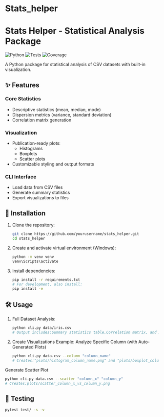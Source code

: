 # Stats_helper
# Stats Helper - Statistical Analysis Package

![Python](https://img.shields.io/badge/python-3.8%2B-blue)
![Tests](https://github.com/yourusername/stats_helper/actions/workflows/tests.yml/badge.svg)
![Coverage](https://codecov.io/gh/yourusername/stats_helper/branch/main/graph/badge.svg)

A Python package for statistical analysis of CSV datasets with built-in visualization.

## ✨ Features

### Core Statistics
- Descriptive statistics (mean, median, mode)
- Dispersion metrics (variance, standard deviation)
- Correlation matrix generation

### Visualization
- Publication-ready plots:
  - Histograms
  - Boxplots
  - Scatter plots
- Customizable styling and output formats

### CLI Interface
- Load data from CSV files
- Generate summary statistics
- Export visualizations to files

## 🚀 Installation

1. Clone the repository:
   ```bash
   git clone https://github.com/yourusername/stats_helper.git
   cd stats_helper
   ```
2. Create and activate virtual environment (Windows):
   ```bash
   python -m venv venv
   venv\Scripts\activate
   ```
   
3. Install dependencies:
   ```bash
   pip install -r requirements.txt
   # For development, also install:
   pip install -e
   ```
## 🛠 Usage
1. Full Dataset Analysis:
   ```bash
   python cli.py data/iris.csv
   # Output includes:Summary statistics table,Correlation matrix, and Auto-generated scatter plot of first two numeric columns
   ```
2. Create Visualizations Example:
   Analyze Specific Column (with Auto-Generated Plots)
   ```bash
   python cli.py data.csv --column "column_name"
   # Creates:"plots/histogram_column_name.png" and "plots/boxplot_column_name.png"
   ```
  Generate Scatter Plot
   ```bash
   python cli.py data.csv --scatter "column_x" "column_y"
   # Creates:plots/scatter_column_x_vs_column_y.png
   ```
## 🧪 Testing
   ```bash
   pytest test/ -s -v
   ```
